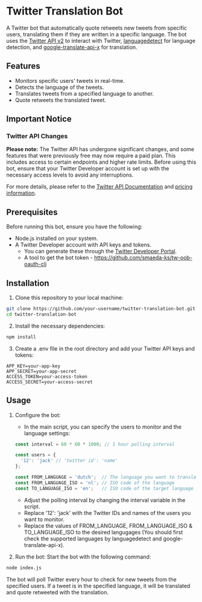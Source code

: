 # Twitter Translation Bot

A Twitter bot that automatically quote retweets new tweets from specific users, translating them if they are written in a specific language. The bot uses the [Twitter API v2](https://github.com/plhery/node-twitter-api-v2) to interact with Twitter, [languagedetect](https://github.com/FGRibreau/node-language-detect) for language detection, and [google-translate-api-x](https://github.com/AidanWelch/google-translate-api) for translation.

## Features

- Monitors specific users' tweets in real-time.
- Detects the language of the tweets.
- Translates tweets from a specified language to another.
- Quote retweets the translated tweet.

## Important Notice

### Twitter API Changes

**Please note:** The Twitter API has undergone significant changes, and some features that were previously free may now require a paid plan. This includes access to certain endpoints and higher rate limits. Before using this bot, ensure that your Twitter Developer account is set up with the necessary access levels to avoid any interruptions.

For more details, please refer to the [Twitter API Documentation](https://developer.twitter.com/en/docs/twitter-api) and [pricing information](https://developer.twitter.com/en/docs/twitter-api/getting-started/about-twitter-api).

## Prerequisites

Before running this bot, ensure you have the following:

- Node.js installed on your system.
- A Twitter Developer account with API keys and tokens.
    - You can generate these through the [Twitter Developer Portal](https://developer.twitter.com/en/portal/dashboard).
    - A tool to get the bot token - https://github.com/smaeda-ks/tw-oob-oauth-cli

## Installation

1. Clone this repository to your local machine:
```bash
git clone https://github.com/your-username/twitter-translation-bot.git
cd twitter-translation-bot
```

2. Install the necessary dependencies:
```bash
npm install
```

3. Create a .env file in the root directory and add your Twitter API keys and tokens:
```dosini
APP_KEY=your-app-key
APP_SECRET=your-app-secret
ACCESS_TOKEN=your-access-token
ACCESS_SECRET=your-access-secret
```

## Usage

1. Configure the bot:
    - In the main script, you can specify the users to monitor and the language settings:
    ```js
    const interval = 60 * 60 * 1000; // 1 hour polling interval

    const users = {
      '12': 'jack' // 'twitter id': 'name'
    };

    const FROM_LANGUAGE = 'dutch';  // The language you want to translate from
    const FROM_LANGUAGE_ISO = 'nl'; // ISO code of the language
    const TO_LANGUAGE_ISO = 'en';   // ISO code of the target language
    ```
    - Adjust the polling interval by changing the interval variable in the script.
    - Replace '12': 'jack' with the Twitter IDs and names of the users you want to monitor.
    - Replace the values of FROM_LANGUAGE, FROM_LANGUAGE_ISO & TO_LANGUAGE_ISO to the desired langugages (You should first check the supported languages by languagedetect and google-translate-api-x).

2. Run the bot:
Start the bot with the following command:
```bash
node index.js
```
The bot will poll Twitter every hour to check for new tweets from the specified users. If a tweet is in the specified language, it will be translated and quote retweeted with the translation.
 